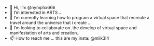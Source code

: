 - 👋 Hi, I’m @nymphx666
- 👀 I’m interested in ARTS ...
- 🌱 I’m currently learning how to program a virtual space that recreate a travel around the universe that i create  ...
- 💞️ I’m looking to collaborate on .the develop of virtual space and manifestation of arts and creation..
- 📫 How to reach me ... this are my insta: @miik3l4



<!---
nymphx666/ContentCreator-


nymphx666 is a ✨ special ✨ repository because its `README.md` (this file) appears on your GitHub profile.
You can click the Preview link to take a look at your changes.
--->
